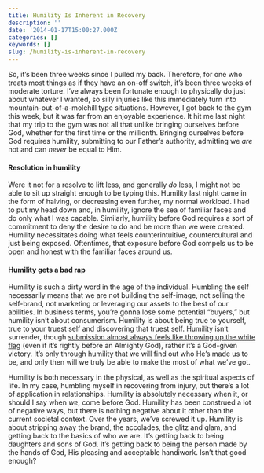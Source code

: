 ```yaml
---
title: Humility Is Inherent in Recovery
description: ''
date: '2014-01-17T15:00:27.000Z'
categories: []
keywords: []
slug: /humility-is-inherent-in-recovery
---
```


So, it’s been three weeks since I pulled my back. Therefore, for one who treats most things as if they have an on-off switch, it’s been three weeks of moderate torture. I’ve always been fortunate enough to physically do just about whatever I wanted, so silly injuries like this immediately turn into mountain-out-of-a-molehill type situations. However, I got back to the gym this week, but it was far from an enjoyable experience. It hit me last night that my trip to the gym was not all that unlike bringing ourselves before God, whether for the first time or the millionth. Bringing ourselves before God requires humility, submitting to our Father’s authority, admitting we _are_ not and can _never_ be equal to Him.

#### Resolution in humility

Were it not for a resolve to lift less, and generally _do_ less, I might not be able to sit up straight enough to be typing this. Humility last night came in the form of halving, or decreasing even further, my normal workload. I had to put my head down and, in humility, ignore the sea of familiar faces and do only what I was capable. Similarly, humility before God requires a sort of commitment to deny the desire to do and be more than we were created. Humility necessitates doing what feels counterintuitive, countercultural and just being exposed. Oftentimes, that exposure before God compels us to be open and honest with the familiar faces around us.

#### Humility gets a bad rap

Humility is such a dirty word in the age of the individual. Humbling the self necessarily means that we are not building the self-image, not selling the self-brand, not marketing or leveraging our assets to the best of our abilities. In business terms, you’re gonna lose some potential “buyers,” but humility isn’t about consumerism. Humility is about being true to yourself, true to your truest self and discovering that truest self. Humility isn’t surrender, though [submission almost always feels like throwing up the white flag](http://104.193.143.57/~waywar13/ce/authority-basis-freedom/ "Authority Is the Basis for Freedom") (even if it’s rightly before an Almighty God), rather it’s a God-given victory. It’s only through humility that we will find out who He’s made us to be, and only then will we truly be able to make the most of what we’ve got.

Humility is both necessary in the physical, as well as the spiritual aspects of life. In my case, humbling myself in recovering from injury, but there’s a lot of application in relationships. Humility is absolutely necessary when it, or should I say when _we_, come before God. Humility has been construed a lot of negative ways, but there is nothing negative about it other than the current societal context. Over the years, we’ve screwed it up. Humility is about stripping away the brand, the accolades, the glitz and glam, and getting back to the basics of who we are. It’s getting back to being daughters and sons of God. It’s getting back to being the person made by the hands of God, His pleasing and acceptable handiwork. Isn’t that good enough?